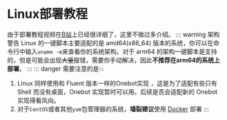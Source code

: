 # Linux部署教程  
由于部署教程视频在[B站](https://www.bilibili.com/video/BV1MS421R7PV?p=3)上已经很详细了，这里不做过多介绍。
::: warning 架构警告
Linux 的一键脚本主要适配的是 amd64(x86_64) 版本的系统，你可以在命令行中输入`uname -m`来查看你的系统架构。对于 arm64   的架构一键脚本是支持的，但是可能会出现~~大量~~报错，需要你手动解决，因此**不推荐在arm64的系统上部署**。
:::
::: danger 需要注意的是:boom:
1. Linux 同样使用和 Fluent 版本一样的Onebot实现 ，这是为了适配有些只有 Shell 而没有桌面，Onebot 实现暂时可以用。后续是否会适配新的 Onebot 实现得看风向。
2. 对于`CentOS`或者其他`yum`包管理器的系统，**墙裂建议**使用 [Docker](/doc/docker_deploy.md) 部署
:::